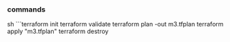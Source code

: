 ### commands

sh ```terraform init
terraform validate
terraform plan -out m3.tfplan
terraform apply "m3.tfplan"
terraform destroy
```
